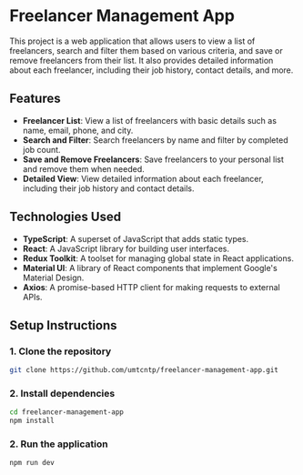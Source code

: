 # Freelancer Management App

This project is a web application that allows users to view a list of freelancers, search and filter them based on various criteria, and save or remove freelancers from their list. It also provides detailed information about each freelancer, including their job history, contact details, and more.

## Features

- **Freelancer List**: View a list of freelancers with basic details such as name, email, phone, and city.
- **Search and Filter**: Search freelancers by name and filter by completed job count.
- **Save and Remove Freelancers**: Save freelancers to your personal list and remove them when needed.
- **Detailed View**: View detailed information about each freelancer, including their job history and contact details.

## Technologies Used

- **TypeScript**: A superset of JavaScript that adds static types.
- **React**: A JavaScript library for building user interfaces.
- **Redux Toolkit**: A toolset for managing global state in React applications.
- **Material UI**: A library of React components that implement Google's Material Design.
- **Axios**: A promise-based HTTP client for making requests to external APIs.

## Setup Instructions

### 1. Clone the repository

```bash
git clone https://github.com/umtcntp/freelancer-management-app.git
```

### 2. Install dependencies

```bash
cd freelancer-management-app
npm install
```
### 2. Run the application

```bash
npm run dev 
```

